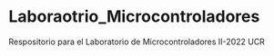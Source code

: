 # Laboraotrio_Microcontroladores
Respositorio para el Laboratorio de Microcontroladores II-2022 UCR
